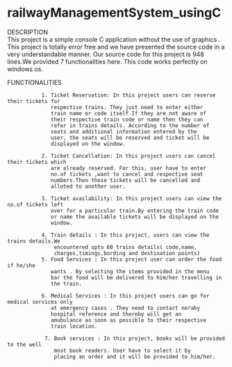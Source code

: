 # railwayManagementSystem_usingC

DESCRIPTION  
                This project is a simple console C application 
                without the use of graphics . This project is 
                totally error free and we have presented the 
                source code in a very understandable manner. 
                Our source code for this project is 948 lines.We 
                provided 7 functionalities here. This code works 
                perfectly on windows os.
               
FUNCTIONALITIES

               1. Ticket Reservation: In this project users can reserve their tickets for 
                  respective trains. They just need to enter either 
                  train name or code itself.If they are not aware of
                  their respective train code or name then they can 
                  refer in trains details. According to the number of
                  seats and additional information entered by the 
                  user, the seats will be reserved and ticket will be 
                  displayed on the window.
                  
               2. Ticket Cancellation: In this project users can cancel their tickets which 
                  are already reserved. For this, user have to enter 
                  no.of tickets ,want to cancel and respective seat 
                  numbers.Then those tickets will be cancelled and 
                  alloted to another user.
                  
               3. Ticket availability: In this project users can view the no.of tickets left
                  over for a particular train.By entering the train code 
                  or name the available tickets will be displayed on the 
                  window.
                  
               4. Train details : In this project, users can view the trains details.We 
                   encountered upto 60 trains details( code,name,
                   charges,timings,bording and destination points)
               5. Food Services : In this project user can order the food if he/she 
                  wants . By selecting the items provided in the menu 
                  bar the food will be delivered to him/her travelling in 
                  the train.
                  
               6. Medical Services : In this project users can go for medical services only 
                  at emergency cases . They need to contact neraby 
                  hospital reference and thereby will get an 
                  amubulance as soon as possible to their respective 
                  train location.
                  
                7. Book services : In this project, books will be provided to the well
                   most book readers. User have to select it by
                   placing an order and it will be provided to him/her.
